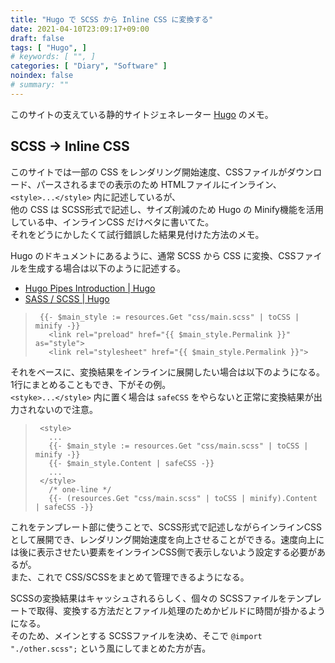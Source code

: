 ```yaml
---
title: "Hugo で SCSS から Inline CSS に変換する"
date: 2021-04-10T23:09:17+09:00
draft: false
tags: [ "Hugo", ]
# keywords: [ "", ]
categories: [ "Diary", "Software" ]
noindex: false
# summary: ""
---
```


このサイトの支えている静的サイトジェネレーター [Hugo](https://github.com/gohugoio/hugo/) のメモ。  

## SCSS -\> Inline CSS

このサイトでは一部の CSS をレンダリング開始速度、CSSファイルがダウンロード、パースされるまでの表示のため HTMLファイルにインライン、`<style>...</style>` 内に記述しているが、  
他の CSS は SCSS形式で記述し、サイズ削減のため Hugo の Minify機能を活用している中、インラインCSS だけベタに書いてた。  
それをどうにかしたくて試行錯誤した結果見付けた方法のメモ。  

Hugo のドキュメントにあるように、通常 SCSS から CSS に変換、CSSファイルを生成する場合は以下のように記述する。  

 * [Hugo Pipes Introduction | Hugo](https://gohugo.io/hugo-pipes/introduction/)
 * [SASS / SCSS | Hugo](https://gohugo.io/hugo-pipes/scss-sass/)

 > 		{{- $main_style := resources.Get "css/main.scss" | toCSS | minify -}}
 > 		  <link rel="preload" href="{{ $main_style.Permalink }}" as="style">
 > 		  <link rel="stylesheet" href="{{ $main_style.Permalink }}">

それをベースに、変換結果をインラインに展開したい場合は以下のようになる。1行にまとめることもでき、下がその例。  
`<styke>...</style>` 内に置く場合は `safeCSS` をやらないと正常に変換結果が出力されないので注意。  

 >      <style>
 >        ...
 > 		  {{- $main_style := resources.Get "css/main.scss" | toCSS | minify -}}
 > 		  {{- $main_style.Content | safeCSS -}}
 >        ...
 >      </style>
 >        /* one-line */
 > 		  {{- (resources.Get "css/main.scss" | toCSS | minify).Content | safeCSS -}}

これをテンプレート部に使うことで、SCSS形式で記述しながらインラインCSSとして展開でき、レンダリング開始速度を向上させることができる。速度向上には後に表示させたい要素をインラインCSS側で表示しないよう設定する必要があるが。  
また、これで CSS/SCSSをまとめて管理できるようになる。  

SCSSの変換結果はキャッシュされるらしく、個々の SCSSファイルをテンプレートで取得、変換する方法だとファイル処理のためかビルドに時間が掛かるようになる。  
そのため、メインとする SCSSファイルを決め、そこで `@import "./other.scss";` という風にしてまとめた方が吉。  


